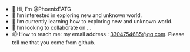 - 👋 Hi, I’m @PhoenixEATG
- 👀 I’m interested in exploring new and unknown world. 
- 🌱 I’m currently learning how to exploring new and unknown world. 
- 💞️ I’m looking to collaborate on ...
- 📫 How to reach me: my email address : 3304754685@qq.com. Please tell me that you come from github. 

<!---
Gaoxingheiheihei/Gaoxingheiheihei is a ✨ special ✨ repository because its `README.md` (this file) appears on your GitHub profile.
You can click the Preview link to take a look at your changes.
--->
